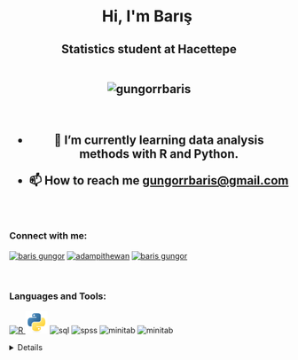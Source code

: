 <h1 align="center">Hi, I'm Barış <img src="https://raw.githubusercontent.com/MartinHeinz/MartinHeinz/master/wave.gif" width="32"> </h1>
<h2 align="center">Statistics student at Hacettepe
<br>
<br>



  
  
<p><img align="center" src="https://github.com/gungorrbaris/gungorrbaris/blob/main/date-everywhere-data.gif" alt="gungorrbaris" height="300" width="300" /></p>
<br>


- 🌱 I’m currently learning data analysis methods with R and Python.

- 📫 How to reach me **gungorrbaris@gmail.com**


<br>

<h3 align="left">Connect with me:</h3>
<p align="left">
  <a href="https://www.linkedin.com/in/baris-gungor/" target="blank"><img align="center"
      src="https://raw.githubusercontent.com/rahuldkjain/github-profile-readme-generator/master/src/images/icons/Social/linked-in-alt.svg"
      alt="baris gungor" height="30" width="40" /></a>
  <a href="https://www.kaggle.com/gungorrbaris" target="blank"><img align="center"
      src="https://www.kaggle.com/static/images/site-logo.svg"
      alt="adampithewan" height="30" width="40" /></a>
 <a href="https://discord.com/users/782537713995481088" target="blank"><img align="center"
      src="https://www.svgrepo.com/show/353655/discord-icon.svg"
      alt="baris gungor" height="30" width="40" /></a>
</p>

<br>

<h3 align="left">Languages and Tools:</h3>
<p align="left"> <a href="https://www.r-project.org/" target="_blank" rel="noreferrer"> <img
      src="https://www.r-project.org/Rlogo.png"
      alt="R" width="40" height="40" /> </a> <a target="_blank" rel="noreferrer">
    <img src="https://raw.githubusercontent.com/devicons/devicon/master/icons/python/python-original.svg" alt="python"
      width="40" height="40" /> 
      <img src="https://user-images.githubusercontent.com/29695545/46472992-89ea3300-c7e7-11e8-95bb-b47507b6f6cb.jpg" alt="sql"
      width="80" height="40" />
    <img src="https://img.utdstc.com/icon/b26/4ba/b264ba409e402f7b4c5300e12a10f3bf93855836363b1cd6845f11c7d9175d12:200" alt="spss"
      width="40" height="40" />
   <img src="https://bilisimkitabi.com/portal/upload/post/61a7b1c6f3d02_7-minitab.jpg" alt="minitab"
      width="80" height="40" />
   <img src="https://upload.wikimedia.org/wikipedia/commons/1/10/SAS_logo_horiz.svg" alt="minitab"
      width="80" height="40" />
<br>



<details>
<summary>Stats </summary>
<p>&nbsp;<img align="center" src="https://github-readme-stats.vercel.app/api?username=gungorrbaris&show_icons=true&locale=en&bg_color=0d1117&text_color=ffffff&repo=convoychat"
    alt="gungorrbaris" /></p>



<p>&nbsp;<img align="center" src="https://github-readme-streak-stats.herokuapp.com/?user=gungorrbaris&theme=dark&background=0d1117&date_format=M%20j%5B%2C%20Y%5D" alt="adam-pw" /></p>




